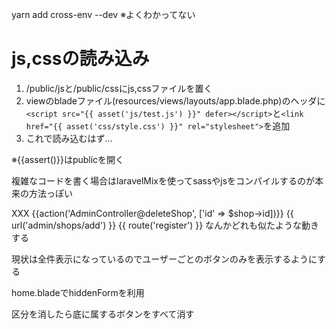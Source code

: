 yarn add cross-env --dev
※よくわかってない

# js,cssの読み込み
1. /public/jsと/public/cssにjs,cssファイルを置く
2. viewのbladeファイル(resources/views/layouts/app.blade.php)のヘッダに`<script src="{{ asset('js/test.js') }}" defer></script>`と`<link href="{{ asset('css/style.css') }}" rel="stylesheet">`を追加
3. これで読み込むはず...

※{{assert()}}はpublicを開く

複雑なコードを書く場合はlaravelMixを使ってsassやjsをコンパイルするのが本来の方法っぽい


<form method="POST" action="XXX">
XXX
    {{action('AdminController@deleteShop', ['id' => $shop->id])}}
    {{ url('admin/shops/add') }}
    {{ route('register') }}
なんかどれも似たような動きする

現状は全件表示になっているのでユーザーごとのボタンのみを表示するようにする

home.bladeでhiddenFormを利用

区分を消したら底に属するボタンをすべて消す